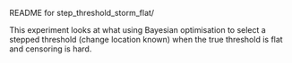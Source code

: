 README for step_threshold_storm_flat/

This experiment looks at what using Bayesian optimisation to select a stepped threshold (change location known) when the true threshold is flat and censoring is hard.

